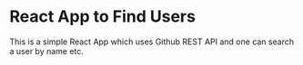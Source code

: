 # React App to Find Users

This is a simple React App which uses Github REST API and one can search a user by name etc.
